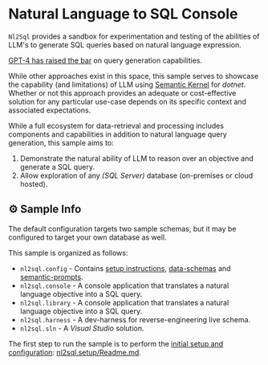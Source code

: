 # Natural Language to SQL Console

`Nl2Sql` provides a sandbox for experimentation and testing of the abilities of LLM's to generate SQL queries based on natural language expression.

[GPT-4 has raised the bar](https://medium.com/querymind/gpt-4s-sql-mastery-2cd1f3dea543) on query generation capabilities.

While other approaches exist in this space, this sample serves to showcase the capability (and limitations) of LLM using [Semantic Kernel](https://github.com/microsoft/semantic-kernel) for *dotnet*.
Whether or not this approach provides an adequate or cost-effective solution for any particular use-case depends on its specific context and associated expectations.

While a full ecosystem for data-retrieval and processing includes components and capabilities in addition to natural language query generation, this sample aims to:

1. Demonstrate the natural ability of LLM to reason over an objective and generate a SQL query.
1. Allow exploration of any *(SQL Server)* database (on-premises or cloud hosted).

## ⚙️ Sample Info

The default configuration targets two sample schemas, but it may be configured to target your own database as well.

This sample is organized as follows:

- `nl2sql.config` - Contains [setup instructions](./nl2sql.config/Readme.md), [data-schemas](./nl2sql.config/schema/Readme.md) and [semantic-prompts](./nl2sql.config/nl2sql/Readme.md).
- `nl2sql.console` - A console application that translates a natural language objective into a SQL query.
- `nl2sql.library` - A console application that translates a natural language objective into a SQL query.
- `nl2sql.harness` - A dev-harness for reverse-engineering live schema.
- `nl2sql.sln` - A *Visual Studio* solution.

The first step to run the sample is to perform the [initial setup and configuration](./nl2sql.config/Readme.md): [nl2sql.setup/Readme.md](./nl2sql.config/Readme.md).
